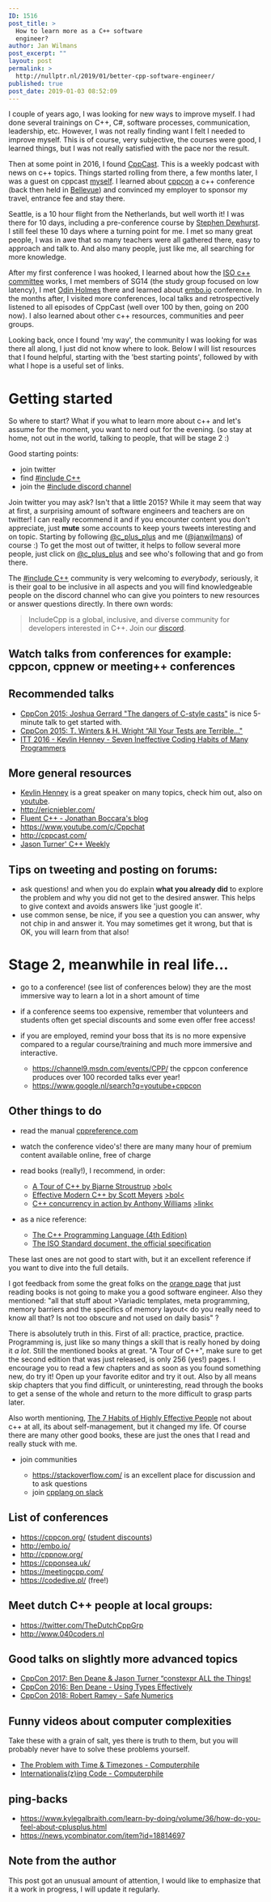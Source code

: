 ```yaml
---
ID: 1516
post_title: >
  How to learn more as a C++ software
  engineer?
author: Jan Wilmans
post_excerpt: ""
layout: post
permalink: >
  http://nullptr.nl/2019/01/better-cpp-software-engineer/
published: true
post_date: 2019-01-03 08:52:09
---
```

I couple of years ago, I was looking for new ways to improve myself. I had done several trainings on C++, C#, software processes, communication, leadership, etc. However, I was not really finding want I felt I needed to improve myself. This is of course, very subjective, the courses were good, I learned things, but I was not really satisfied with the pace nor the result.

Then at some point in 2016, I found [CppCast][1]. This is a weekly podcast with news on c++ topics. Things started rolling from there, a few months later, I was a guest on cppcast [myself][2]. I learned about [cppcon][3] a c++ conference (back then held in [Bellevue][4]) and convinced my employer to sponsor my travel, entrance fee and stay there.

Seattle, is a 10 hour flight from the Netherlands, but well worth it! I was there for 10 days, including a pre-conference course by [Stephen Dewhurst][5]. I still feel these 10 days where a turning point for me. I met so many great people, I was in awe that so many teachers were all gathered there, easy to approach and talk to. And also many people, just like me, all searching for more knowledge.

After my first conference I was hooked, I learned about how the [ISO c++ committee][6] works, I met members of SG14 (the study group focused on low latency), I met [Odin Holmes][7] there and learned about [embo.io][8] conference. In the months after, I visited more conferences, local talks and retrospectively listened to all episodes of CppCast (well over 100 by then, going on 200 now). I also learned about other c++ resources, communities and peer groups.

Looking back, once I found 'my way', the community I was looking for was there all along, I just did not know where to look. Below I will list resources that I found helpful, starting with the 'best starting points', followed by with what I hope is a useful set of links.

# Getting started

So where to start? What if you what to learn more about c++ and let's assume for the moment, you want to nerd out for the evening. (so stay at home, not out in the world, talking to people, that will be stage 2 :)

Good starting points:

*   join twitter
*   find [#include C++][9] 
*   join the [#include discord channel][10] 

Join twitter you may ask? Isn't that a little 2015? While it may seem that way at first, a surprising amount of software engineers and teachers are on twitter! I can really recommend it and if you encounter content you don't appreciate, just **mute** some accounts to keep yours tweets interesting and on topic. Starting by following [@c_plus_plus][11] and me ([@janwilmans][12]) of course :) To get the most out of twitter, it helps to follow several more people, just click on [@c_plus_plus][11] and see who's following that and go from there.

The [#include C++][9] community is very welcoming to *everybody*, seriously, it is their goal to be inclusive in all aspects and you will find knowledgeable people on the discord channel who can give you pointers to new resources or answer questions directly. In there own words:

> IncludeCpp is a global, inclusive, and diverse community for developers interested in C++. Join our [discord][10].

## Watch talks from conferences for example: cppcon, cppnew or meeting++ conferences

## Recommended talks

*   [CppCon 2015: Joshua Gerrard "The dangers of C-style casts"][13] is nice 5-minute talk to get started with.
*   [CppCon 2015: T. Winters & H. Wright “All Your Tests are Terrible..."][14] 
*   [ITT 2016 - Kevlin Henney - Seven Ineffective Coding Habits of Many Programmers][15]

## More general resources

*   [Kevlin Henney][16] is a great speaker on many topics, check him out, also on [youtube][17].
*   <http://ericniebler.com/>
*   [Fluent C++ - Jonathan Boccara's blog][18]
*   <https://www.youtube.com/c/Cppchat>
*   <http://cppcast.com/>
*   [Jason Turner' C++ Weekly][19] 

## Tips on tweeting and posting on forums:

*   ask questions! and when you do explain **what you already did** to explore the problem and why you did not get to the desired answer. This helps to give context and avoids answers like 'just google it'.
*   use common sense, be nice, if you see a question you can answer, why not chip in and answer it. You may sometimes get it wrong, but that is OK, you will learn from that also!

# Stage 2, meanwhile in real life...

*   go to a conference! (see list of conferences below) they are the most immersive way to learn a lot in a short amount of time
*   if a conference seems too expensive, remember that volunteers and students often get special discounts and some even offer free access!
*   if you are employed, remind your boss that its is no more expensive compared to a regular course/training and much more immersive and interactive.
    
    *   <https://channel9.msdn.com/events/CPP/> the cppcon conference produces over 100 recorded talks ever year!
    *   <https://www.google.nl/search?q=youtube+cppcon>

## Other things to do

*   read the manual [cppreference.com][20]
*   watch the conference video's! there are many many hour of premium content available online, free of charge
*   read books (really!), I recommend, in order:
    
    *   [A Tour of C++ by Bjarne Stroustrup][21] [>bol<][22]
    *   [Effective Modern C++ by Scott Meyers][23] [>bol<][24]
    *   [C++ concurrency in action by Anthony Williams][25] [>link<][26]

*   as a nice reference:
    
    *   [The C++ Programming Language (4th Edition)][27] 
    *   [The ISO Standard document, the official specification][28]

These last ones are not good to start with, but it an excellent reference if you want to dive into the full details.

I got feedback from some the great folks on the [orange page][29] that just reading books is not going to make you a good software engineer. Also they mentioned: "all that stuff about >Variadic templates, meta programming, memory barriers and the specifics of memory layout< do you really need to know all that? Is not too obscure and not used on daily basis" ?

There is absolutely truth in this. First of all: practice, practice, practice. Programming is, just like so many things a skill that is really honed by doing it *a lot*. Still the mentioned books at great. "A Tour of C++", make sure to get the second edition that was just released, is only 256 (yes!) pages. I encourage you to read a few chapters and as soon as you found something new, do try it! Open up your favorite editor and try it out. Also by all means skip chapters that you find difficult, or uninteresting, read through the books to get a sense of the whole and return to the more difficult to grasp parts later.

Also worth mentioning, [The 7 Habits of Highly Effective People][30] not about c++ at all, its about self-management, but it changed my life. Of course there are many other good books, these are just the ones that I read and really stuck with me.

*   join communities
    
    *   <https://stackoverflow.com/> is an excellent place for discussion and to ask questions 
    *   join [cpplang on slack][31]

## List of conferences

*   <https://cppcon.org/> ([student discounts][32]) 
*   <http://embo.io/>
*   <http://cppnow.org/> 
*   <https://cpponsea.uk/>
*   <https://meetingcpp.com/>
*   <https://codedive.pl/> (free!)

## Meet dutch C++ people at local groups:

*   <https://twitter.com/TheDutchCppGrp>
*   <http://www.040coders.nl>

## Good talks on slightly more advanced topics

*   [CppCon 2017: Ben Deane & Jason Turner “constexpr ALL the Things!][33]
*   [CppCon 2016: Ben Deane - Using Types Effectively][34]
*   [CppCon 2018: Robert Ramey - Safe Numerics][35]

## Funny videos about computer complexities

Take these with a grain of salt, yes there is truth to them, but you will probably never have to solve these problems yourself.

*   [The Problem with Time & Timezones - Computerphile][36]
*   [Internationalis(z)ing Code - Computerphile][37]

## ping-backs

*   <https://www.kylegalbraith.com/learn-by-doing/volume/36/how-do-you-feel-about-cplusplus.html>
*   <https://news.ycombinator.com/item?id=18814697>

## Note from the author

This post got an unusual amount of attention, I would like to emphasize that it a work in progress, I will update it regularly.

 [1]: http://cppcast.com
 [2]: http://cppcast.com/2017/09/jan-wilmans/
 [3]: https://cppcon.org/
 [4]: https://www.google.nl/maps/place/Bellevue,+WA,+USA
 [5]: https://www.youtube.com/watch?v=PFdWqa68LmA
 [6]: https://isocpp.org/
 [7]: https://www.youtube.com/watch?v=tNXyNa6kf4k&t=1s
 [8]: http://embo.io/
 [9]: https://twitter.com/include_cpp
 [10]: https://t.co/XafTulMibe
 [11]: https://twitter.com/c_plus_plus
 [12]: https://twitter.com/janwilmans
 [13]: https://www.youtube.com/watch?v=DAvZ3OG9cNo
 [14]: https://www.youtube.com/watch?v=u5senBJUkPc
 [15]: https://www.youtube.com/watch?v=ZsHMHukIlJY&t=2369s
 [16]: https://twitter.com/KevlinHenney
 [17]: https://www.google.nl/search?tbm=vid&q=Kevlin%20Henney
 [18]: https://www.fluentcpp.com/
 [19]: https://www.youtube.com/playlist?list=PLs3KjaCtOwSZ2tbuV1hx8Xz-rFZTan2J1
 [20]: https://cppreference.com
 [21]: https://www.amazon.com/Tour-C-Depth/dp/0321958314
 [22]: https://www.bol.com/nl/p/a-tour-of-c/9200000096584509/
 [23]: https://www.oreilly.com/library/view/effective-modern-c/9781491908419/
 [24]: https://www.bol.com/nl/p/effective-modern-c/9200000036037659/
 [25]: https://www.manning.com/books/c-plus-plus-concurrency-in-action-second-edition
 [26]: https://www.bogotobogo.com/cplusplus/files/CplusplusConcurrencyInAction_PracticalMultithreading.pdf
 [27]: http://www.stroustrup.com/4th.html
 [28]: http://www.open-std.org/jtc1/sc22/wg21/docs/papers/2017/n4659.pdf
 [29]: https://news.ycombinator.com/item?id=18814697
 [30]: https://www.franklincovey.com/the-7-habits.html
 [31]: https://cpplang.now.sh/
 [32]: mailto:students@cppcon.org
 [33]: https://www.youtube.com/watch?v=PJwd4JLYJJY
 [34]: https://www.youtube.com/watch?v=ojZbFIQSdl8
 [35]: https://www.youtube.com/watch?v=93Cjg42bGEw
 [36]: https://www.youtube.com/watch?v=-5wpm-gesOY
 [37]: https://www.youtube.com/watch?v=0j74jcxSunY